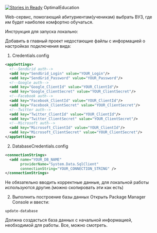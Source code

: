 ﻿[![Stories in Ready](https://badge.waffle.io/chromigo/optimaleducation.png?label=ready&title=Ready)](https://waffle.io/chromigo/optimaleducation)
OptimalEducation

Web-сервис, помогающий абитуриентам(ученикам) выбрать ВУЗ, где им будет наиболее комфортно обучаться.

Инструкция для запуска локально:

Добавить в главный проект недостающие файлы с информацией о настройках подключения вида:
  1. Credentials.config
```xml
<appSettings>
  <!--SendGrid auth-->
  <add key="SendGrid_Login" value="YOUR_Login"/>
  <add key="SendGrid_Password" value="YOUR_Password"/>
  <!--Google auth-->
  <add key="Google_ClientId" value="YOUR_ClientId"/>
  <add key="Google_ClientSecret" value="YOUR_ClientSecret"/>
  <!--Facebook auth-->
  <add key="Facebook_ClientId" value="YOUR_ClientId"/>
  <add key="Facebook_ClientSecret" value="YOUR_ClientSecret"/>
  <!--Twitter auth-->
  <add key="Twitter_ClientId" value="YOUR_ClientId"/>
  <add key="Twitter_ClientSecret" value="YOUR_ClientSecret"/>
  <!--Microsoft auth-->
  <add key="Microsoft_ClientId" value="YOUR_ClientId"/>
  <add key="Microsoft_ClientSecret" value="YOUR_ClientSecret"/>
</appSettings>
```
  2. DatabaseCredentials.config
```xml
<connectionStrings>
  <add name="YOUR_DB_NAME" 
       providerName="System.Data.SqlClient" 
       connectionString="YOUR_CONNECTION_STRING" />
</connectionStrings>
```

 Не обязательно вводить корректные данные, для локальной работы используются другие.(можно скопировать эти как есть)

 2. Выполнить построение базы данных
 Открыть Package Manager Console и ввести:
 ```
 update-database
 ```
 Должна создасться база данных с начальной информацией, необходимой для работы.
 Все, можно смотреть.